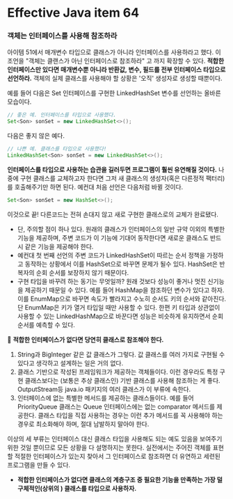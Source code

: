 # Effective Java item 64



### 객체는 인터페이스를 사용해 참조하라



아이템 51에서 매개변수 타입으로 클래스가 아니라 인터페이스를 사용하라고 했다. 이 조언을 "객체는 클랜스가 아닌 인터페이스로 참조하라" 고 까지 확장할 수 있다. **적합한 인터페이스만 있다면 매개변수뿐 아니라 반환값, 변수, 필드를 전부 인터페이스 타입으로 선언하라.** 객체의 실제 클래스를 사용해야 할 상황은 '오직' 생성자로 생성할 때뿐이다. 

예를 들어 다음은 Set 인터페이스를 구현한 LinkedHashSet 변수를 선언하는 올바른 모습이다.

```java
// 좋은 예. 인터페이스를 타입으로 사용했다.
Set<Son> sonSet = new LinkedHashSet<>();
```

다음은 좋지 않은 예다.



```java
// 나쁜 예. 클래스를 타입으로 사용했다!
LinkedHashSet<Son> sonSet = new LinkedHashSet<>();
```

**인터페이스를 타입으로 사용하는 습관을 길러두면 프로그램이 훨씬 유연해질 것이다.** 나중에 구현 클래스를 교체하고자 한다면 그저 새 클래스의 생성자(혹은 다른정적 팩터리)를 호출해주기만 하면 된다. 예컨대 처음 선언은 다음처럼 바뀔 것이다.

```java
Set<Son> sonSet = new HashSet<>();
```

이것으로 끝! 다른코드는 전혀 손대지 않고 새로 구현한 클래스로의 교체가 완료됐다.



- 단, 주의할 점이 하나 있다. 원래의 클래스가 인터페이스의 일반 규약 이외의 특별한 기능을 제공하며, 주변 코드가 이 기능에 기대어 동작한다면 새로운 클래스도 반드시 같은 기능을 제공해야 한다.
- 예컨대 첫 번째 선언의 주변 코드가 LinkedHashSet이 따르는 순서 정책을 가정하고 동작하는 상황에서 이를 HashSet으로 바꾸면 문제가  될수 있다. HashSet은 반복자의 순회 순서를 보장하지 않기 때문이다.
- 구현 타입을 바꾸려 하는 동기는 무엇일까? 원래 것보다 성능이 좋거나 멋진 신기능을 제공하기 때문일 수 있다. 예를 들어 HashMap을 참조하던 변수가 있다고 하자. 이를 EnumMap으로 바꾸면 속도가 빨라지고 수노히 순서도 키의 순서와 같아진다. 단 EnumMap은 키가 열거 타입일 때만 사용할 수 있다. 한편 키 타입과 상관없이 사용할 수 있는 LinkedHashMap으로 바꾼다면 성능은 비슷하게 유지하면서 순회 순서를 예측할 수 있다.



🚀 **적합한 인터페이스가 없다면 당연히 클래스로 참조해야 한다.** 

1. String과 BigInteger 같은 값 클래스가 그렇다. 값 클래스를 여러 가지로 구현될 수 있다고 생각하고 설계하는 일은 거의 없다.
2. 클래스 기반으로 작성된 프레임워크가 제공하는 객체들이다. 이런 경우라도 특정 구현 클래스보다는 (보통은 추상 클래스인) 기반 클래스를 사용해 참조하는 게 좋다. OutputStream등 java.io 패키지의 여러 클래스가 이 부류에 속한다.
3. 인터페이스에 없는 특별한 메서드를 제공하는 클래스들이다. 예를 들어 PriorityQueue 클래스는 Queue 인터페이스에는 없는 comparator 메서드를 제공한다. 클래스 타입을 직접 사용하는 경우는 이런 추가 메서드를 꼭 사용해야 하는 경우로 최소화해야 하며, 절대 남발하지 말아야 한다.



이상의 세 부류는 인터페이스 대신 클래스 타입을 사용해도 되는 예도 있음을 보여주기 위한 것일 뿐이므로 모든 상황을 다 설명하지는 못한다. 실전에서는 주어진 객체를 표현할 적절한 인터페이스가 있는지 찾아서 그 인터페이스로 참조하면 더 유연하고 세련된 프로그램을 만들 수 있다.



- **적합한 인터페이스가 없다면 클래스의 계층구조 중 필요한 기능을 만족하는 가장 덜 구체적인(상위의 ) 클래스를 타입으로 사용하자.**



